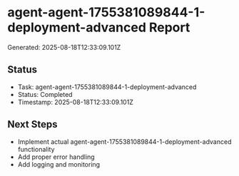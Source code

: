 # agent-agent-1755381089844-1-deployment-advanced Report

Generated: 2025-08-18T12:33:09.101Z

## Status
- Task: agent-agent-1755381089844-1-deployment-advanced
- Status: Completed
- Timestamp: 2025-08-18T12:33:09.101Z

## Next Steps
- Implement actual agent-agent-1755381089844-1-deployment-advanced functionality
- Add proper error handling
- Add logging and monitoring
